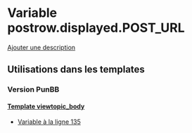 # Variable postrow.displayed.POST_URL
[Ajouter une description](https://fa-tvars.appspot.com/var/postrow.displayed.POST_URL)

## Utilisations dans les templates

### Version PunBB

#### [Template viewtopic_body](punbb/viewtopic_body.md)
* [Variable &agrave; la ligne 135](../punbb/viewtopic_body.tpl#L135)